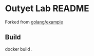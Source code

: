 # Outyet Lab README

Forked from [golang/example](https://github.com/golang/example)

## Build

docker build .
